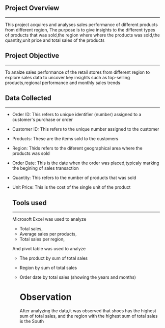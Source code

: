 ## Project Overview
---
This project acquires and analyses sales performance of different products from different region, The purpose is to give insights to the different types of products that was sold,the region where where the products was sold,the quantity,unit price and total sales of the products

## Project Objective
---
To analze sales performance of the retail stores from different region to explore sales data to uncover key insights such as top-selling products,regional performance and monthly sales trends

## Data Collected
---
- Order ID: This refers to unique identifier (number) assigned to a customer's purchase or order
- Customer ID: This refers to the unique number assigned to the customer
- Products: These are the items sold to the customers
- Region: Thids refers to the diferent geographical area where  the products was sold
- Order Date: This is the date when the order was placed,typicaly marking the begining of sales transaction
- Quantity: This refers to the number of products that was sold
- Unit Price: This is the cost of the single unit of the product
  
  ## Tools used
  ---
  Microsoft Excel was used to analyze
  - Total sales,
  - Average sales per products,
  - Total sales per region,
    
  And pivot table was used to analyze
  - The product by sum of total sales
  - Region by sum of total sales
  - Order date by total sales (showing the years and months)
 
    # Observation
    After analyzing the data,it was observed that shoes has the highest sum of total sales, and the region with the highest sum of total sales is the South
  
    




